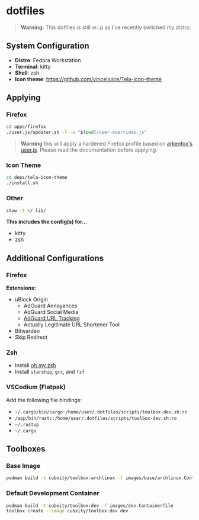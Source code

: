 # dotfiles

> **Warning:** This dotfiles is still w.i.p as I've recently switched my distro.

## System Configuration

- **Distro**: Fedora Workstation
- **Terminal**: kitty
- **Shell**: zsh
- **Icon theme**: https://github.com/vinceliuice/Tela-icon-theme

## Applying

### Firefox

```bash
cd apps/firefox
./user.js/updater.sh -l -o "$(pwd)/user-overrides.js"
```

> **Warning** this will apply a hardened Firefox profile based on [arkenfox's user.js](https://github.com/arkenfox/user.js).
> Please read the documentation before applying.

### Icon Theme

```bash
cd deps/tela-icon-theme
./install.sh
```

### Other

```bash
stow -t ~/ lib/
```

**This includes the config(s) for...**

- kitty
- zsh

## Additional Configurations

### Firefox

**Extensions:**

- uBlock Origin
  - AdGuard Annoyances
  - AdGuard Social Media
  - [AdGuard URL Tracking](https://raw.githubusercontent.com/AdguardTeam/FiltersRegistry/master/filters/filter_17_TrackParam/filter.txt)
  - Actually Legitimate URL Shortener Tool
- Bitwarden
- Skip Redirect

### Zsh

- Install [oh my zsh](https://ohmyz.sh/)
- Install `starship`, `grc`, and `fzf`

### VSCodium (Flatpak)

Add the following file bindings:

- `~/.cargo/bin/cargo:/home/user/.dotfiles/scripts/toolbox-dev.sh:ro`
- `/app/bin/rustc:/home/user/.dotfiles/scripts/toolbox-dev.sh:ro`
- `~/.rustup`
- `~/.cargo`

## Toolboxes

### Base Image

```bash
podman build -t cubxity/toolbox:archlinux -f images/base/archlinux.Containerfile
```

### Default Development Container

```bash
podman build -t cubxity/toolbox:dev -f images/dev.Containerfile
toolbox create --image cubxity/toolbox:dev dev
```
